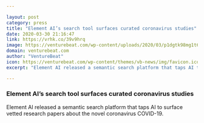 ```yaml
---

layout: post
category: press
title: "Element AI’s search tool surfaces curated coronavirus studies"
date: 2020-03-30 21:16:47
link: https://vrhk.co/39v9hrq
image: https://venturebeat.com/wp-content/uploads/2020/03/p1dgtk98mg1t63187lal917um18ng3.png?w=1200&strip=all
domain: venturebeat.com
author: "VentureBeat"
icon: https://venturebeat.com/wp-content/themes/vb-news/img/favicon.ico
excerpt: "Element AI released a semantic search platform that taps AI to surface vetted research papers about the novel coronavirus COVID-19."

---
```


### Element AI’s search tool surfaces curated coronavirus studies

Element AI released a semantic search platform that taps AI to surface vetted research papers about the novel coronavirus COVID-19.